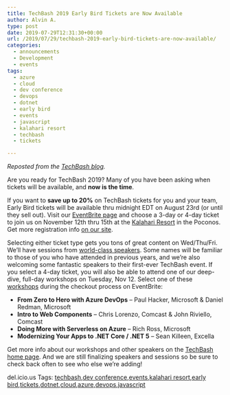 ```yaml
---
title: TechBash 2019 Early Bird Tickets are Now Available
author: Alvin A.
type: post
date: 2019-07-29T12:31:30+00:00
url: /2019/07/29/techbash-2019-early-bird-tickets-are-now-available/
categories:
  - announcements
  - Development
  - events
tags:
  - azure
  - cloud
  - dev conference
  - devops
  - dotnet
  - early bird
  - events
  - javascript
  - kalahari resort
  - techbash
  - tickets

---
```

_Reposted from the <a href="https://techbash.com/blog/2019/07/29/techbash-2019---early-bird-tickets-are-now-available" target="_blank" rel="noopener noreferrer">TechBash blog</a>._

Are you ready for TechBash 2019? Many of you have been asking when tickets will be available, and **now is the time**.

If you want to **save up to 20%** on TechBash tickets for you and your team, Early Bird tickets will be available thru midnight EDT on August 23rd (or until they sell out). Visit our [EventBrite page][1] and choose a 3-day or 4-day ticket to join us on November 12th thru 15th at the [Kalahari Resort][2] in the Poconos. Get more registration info [on our site][3].

Selecting either ticket type gets you tons of great content on Wed/Thu/Fri. We&#8217;ll have sessions from [world-class speakers][4]. Some names will be familiar to those of you who have attended in previous years, and we&#8217;re also welcoming some fantastic speakers to their first-ever TechBash event. If you select a 4-day ticket, you will also be able to attend one of our deep-dive, full-day workshops on Tuesday, Nov 12. Select one of these [workshops][5] during the checkout process on EventBrite:

  * **From Zero to Hero with Azure DevOps** &#8211; Paul Hacker, Microsoft & Daniel Redman, Microsoft 
  * **Intro to Web Components** &#8211; Chris Lorenzo, Comcast & John Riviello, Comcast 
  * **Doing More with Serverless on Azure** &#8211; Rich Ross, Microsoft 
  * **Modernizing Your Apps to .NET Core / .NET 5** &#8211; Sean Killeen, Excella

Get more info about our workshops and other speakers on the [TechBash home page][6]. And we are still finalizing speakers and sessions so be sure to check back often to see who else we&#8217;re adding!



<div class="wlWriterEditableSmartContent" id="scid:77ECF5F8-D252-44F5-B4EB-D463C5396A79:b45e1861-2ba8-4c47-af56-cfcff2828fe5" style="margin: 0px; padding: 0px; float: none; display: inline;">
  del.icio.us Tags: <a href="http://del.icio.us/popular/techbash" rel="tag">techbash</a>,<a href="http://del.icio.us/popular/dev+conference" rel="tag">dev conference</a>,<a href="http://del.icio.us/popular/events" rel="tag">events</a>,<a href="http://del.icio.us/popular/kalahari+resort" rel="tag">kalahari resort</a>,<a href="http://del.icio.us/popular/early+bird" rel="tag">early bird</a>,<a href="http://del.icio.us/popular/tickets" rel="tag">tickets</a>,<a href="http://del.icio.us/popular/dotnet" rel="tag">dotnet</a>,<a href="http://del.icio.us/popular/cloud" rel="tag">cloud</a>,<a href="http://del.icio.us/popular/azure" rel="tag">azure</a>,<a href="http://del.icio.us/popular/devops" rel="tag">devops</a>,<a href="http://del.icio.us/popular/javascript" rel="tag">javascript</a>
</div></p>

 [1]: https://www.eventbrite.com/e/techbash-2019-tickets-62897308543
 [2]: https://www.kalahariresorts.com/pennsylvania
 [3]: https://techbash.com/#Registration
 [4]: https://techbash.com/#Speakers
 [5]: https://techbash.com/#Workshops
 [6]: https://techbash.com/
